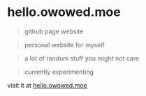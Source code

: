 # hello.owowed.moe

> github page website

> personal website for myself

> a lot of random stuff you might not care

> currently experimenting

visit it at [hello.owowed.moe](https://hello.owowed.moe/)

